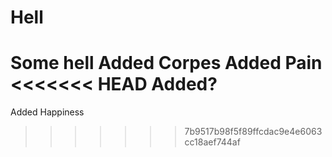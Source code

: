 # Hell
Some hell
Added Corpes
Added Pain
<<<<<<< HEAD
Added?
=======
Added Happiness
>>>>>>> 7b9517b98f5f89ffcdac9e4e6063cc18aef744af
